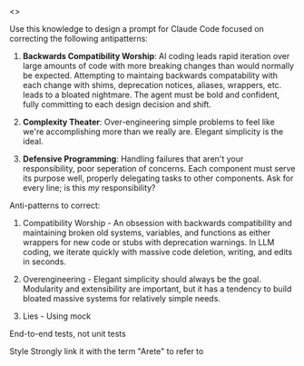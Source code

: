 <<WIP>>



Use this knowledge to design a prompt for Claude Code focused on correcting the following antipatterns:

1. **Backwards Compatibility Worship**: AI coding leads rapid iteration over large amounts of code with more breaking changes than would normally be expected. Attempting to maintaing backwards compatability with each change with shims, deprecation notices, aliases, wrappers, etc. leads to a bloated nightmare. The agent must be bold and confident, fully committing to each design decision and shift.

2. **Complexity Theater**: Over-engineering simple problems to feel like we're accomplishing more than we really are. Elegant simplicity is the ideal.

3. **Defensive Programming**: Handling failures that aren't your responsibility, poor seperation of concerns. Each component must serve its purpose well, properly delegating tasks to other components. Ask for every line; is this *my* responsibility?









Anti-patterns to correct:
1. Compatibility Worship - An obsession with backwards compatibility and maintaining broken old systems, variables, and functions as either wrappers for new code or stubs with deprecation warnings. In LLM coding, we iterate quickly with massive code deletion, writing, and edits in seconds.

2. Overengineering - Elegant simplicity should always be the goal. Modularity and extensibility are important, but it has a tendency to build bloated massive systems for relatively simple needs.

3. Lies - Using mock

End-to-end tests, not unit tests

Style
Strongly link it with the term "Arete" to refer to
